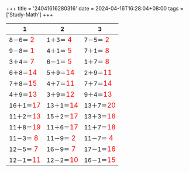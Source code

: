 +++ 
title = '24041616280316' 
date = 2024-04-16T16:28:04+08:00 
tags = ['Study-Math'] 
+++ 

1 | 2 | 3 
-- | -- | -- 
8－6＝<font color=red size=4> 2</font> | 1＋3＝<font color=red size=4> 4</font> | 7－5＝<font color=red size=4> 2</font> 
9－8＝<font color=red size=4> 1</font> | 4＋1＝<font color=red size=4> 5</font> | 7＋1＝<font color=red size=4> 8</font> 
3＋4＝<font color=red size=4> 7</font> | 6－1＝<font color=red size=4> 5</font> | 1＋7＝<font color=red size=4> 8</font> 
6＋8＝<font color=red size=4>14</font> | 5＋9＝<font color=red size=4>14</font> | 2＋9＝<font color=red size=4>11</font> 
7＋8＝<font color=red size=4>15</font> | 4＋7＝<font color=red size=4>11</font> | 7＋7＝<font color=red size=4>14</font> 
4＋9＝<font color=red size=4>13</font> | 3＋9＝<font color=red size=4>12</font> | 9＋4＝<font color=red size=4>13</font> 
16＋1＝<font color=red size=4>17</font> | 13＋1＝<font color=red size=4>14</font> | 13＋7＝<font color=red size=4>20</font> 
11＋2＝<font color=red size=4>13</font> | 15＋2＝<font color=red size=4>17</font> | 13＋3＝<font color=red size=4>16</font> 
11＋8＝<font color=red size=4>19</font> | 11＋6＝<font color=red size=4>17</font> | 11＋7＝<font color=red size=4>18</font> 
11－3＝<font color=red size=4> 8</font> | 11－9＝<font color=red size=4> 2</font> | 11－7＝<font color=red size=4> 4</font> 
12－5＝<font color=red size=4> 7</font> | 16－9＝<font color=red size=4> 7</font> | 17－1＝<font color=red size=4>16</font> 
12－1＝<font color=red size=4>11</font> | 12－2＝<font color=red size=4>10</font> | 16－1＝<font color=red size=4>15</font> 

